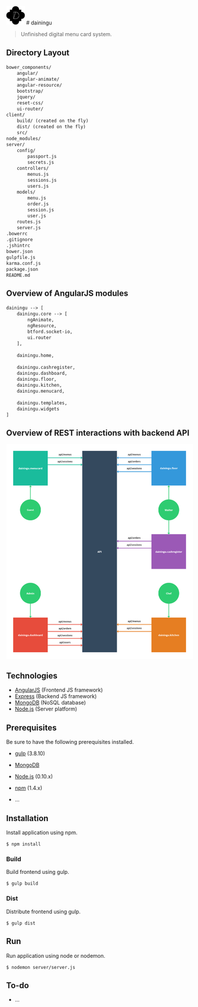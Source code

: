 <img src="./assets/logo.png" width="50" height="50" alt="dainingu">
# dainingu

> Unfinished digital menu card system.

## Directory Layout
    bower_components/
        angular/
        angular-animate/
        angular-resource/
        bootstrap/
        jquery/
        reset-css/
        ui-router/
    client/
        build/ (created on the fly)
        dist/ (created on the fly)
        src/
    node_modules/
    server/
        config/
            passport.js
            secrets.js
        controllers/
            menus.js
            sessions.js
            users.js
        models/
            menu.js
            order.js
            session.js
            user.js
        routes.js
        server.js
    .bowerrc
    .gitignore
    .jshintrc
    bower.json
    gulpfile.js
    karma.conf.js
    package.json
    README.md



## Overview of AngularJS modules
    dainingu --> [
        dainingu.core --> [
            ngAnimate,
            ngResource,
            btford.socket-io,
            ui.router
        ],

        dainingu.home,

        dainingu.cashregister,
        dainingu.dashboard,
        dainingu.floor,
        dainingu.kitchen,
        dainingu.menucard,

        dainingu.templates,
        dainingu.widgets
    ]

Overview of REST interactions with backend API
-------------------
![Site Overview](assets/rest-interactions.png)

Technologies
-------------------
- [AngularJS](http://angularjs.org) (Frontend JS framework)
- [Express](http://expressjs.com) (Backend JS framework)
- [MongoDB](http://mongodb.com) (NoSQL database)
- [Node.js](http://nodejs.org) (Server platform)

Prerequisites
-------------------
Be sure to have the following prerequisites installed.

- [gulp](http://gulpjs.com/) (3.8.10)
- [MongoDB](http://mongodb.org)
- [Node.js](http://nodejs.org/) (0.10.x)
- [npm](https://www.npmjs.org/) (1.4.x)

- ...

## Installation
Install application using npm.

```
$ npm install
```

### Build
Build frontend using gulp.

```
$ gulp build
```

### Dist
Distribute frontend using gulp.

```
$ gulp dist
```

## Run
Run application using node or nodemon.

```
$ nodemon server/server.js
```

To-do
-------------------
- ...